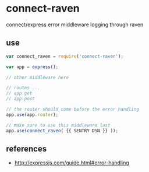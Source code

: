 # connect-raven

connect/express error middleware logging through raven

## use

```javascript
var connect_raven = require('connect-raven');

var app = express();

// other middleware here

// routes ...
// app.get
// app.post

// the router should come before the error handling
app.use(app.router);

// make sure to use this middleware last
app.use(connect_raven( {{ SENTRY DSN }} ));
```

## references

 * http://expressjs.com/guide.html#error-handling
